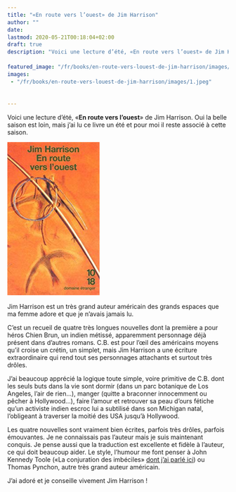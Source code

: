 ```yaml
---
title: "«En route vers l’ouest» de Jim Harrison"
author: ""
date: 
lastmod: 2020-05-21T00:18:04+02:00
draft: true
description: "Voici une lecture d’été, «En route vers l’ouest» de Jim Harrison. Oui la belle saison est loin, mais j’ai lu ce livre un été et pour moi il…"

featured_image: "/fr/books/en-route-vers-louest-de-jim-harrison/images/1.jpeg" 
images:
 - "/fr/books/en-route-vers-louest-de-jim-harrison/images/1.jpeg"


---
```


Voici une lecture d’été, «**En route vers l’ouest**» de Jim Harrison. Oui la belle saison est loin, mais j’ai lu ce livre un été et pour moi il reste associé à cette saison.




![image](images/1.jpeg#layoutTextWidth)



Jim Harrison est un très grand auteur américain des grands espaces que ma femme adore et que je n’avais jamais lu.

C’est un recueil de quatre très longues nouvelles dont la première a pour héros Chien Brun, un indien métissé, apparemment personnage déjà présent dans d’autres romans. C.B. est pour l’œil des américains moyens qu’il croise un crétin, un simplet, mais Jim Harrison a une écriture extraordinaire qui rend tout ses personnages attachants et surtout très drôles. 

J’ai beaucoup apprécié la logique toute simple, voire primitive de C.B. dont les seuls buts dans la vie sont dormir (dans un parc botanique de Los Angeles, l’air de rien…), manger (quitte a braconner innocemment ou pêcher à Hollywood…), faire l’amour et retrouver sa peau d’ours fétiche qu’un activiste indien escroc lui a subtilisé dans son Michigan natal, l’obligeant à traverser la moitié des USA jusqu’à Hollywood.

Les quatre nouvelles sont vraiment bien écrites, parfois très drôles, parfois émouvantes. Je ne connaissais pas l’auteur mais je suis maintenant conquis. Je pense aussi que la traduction est excellente et fidèle à l’auteur, ce qui doit beaucoup aider. Le style, l’humour me font penser à John Kennedy Toole («La conjuration des imbéciles» [dont j’ai parlé ici](https://medium.com/les-lectures-de-farzad/la-conjuration-des-imb%C3%A9ciles-de-john-kennedy-toole-f232d2fc76f0)) ou Thomas Pynchon, autre très grand auteur américain. 

J’ai adoré et je conseille vivement Jim Harrison !
